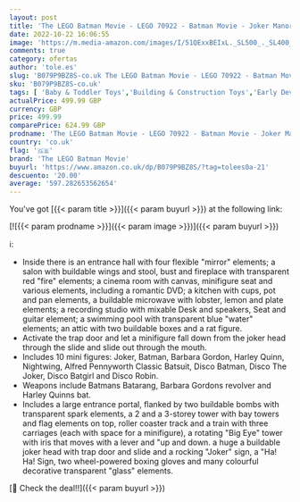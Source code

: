 ```yaml
---
layout: post
title: 'The LEGO Batman Movie - LEGO 70922 - Batman Movie - Joker Manor'
date: 2022-10-22 16:06:55
image: 'https://m.media-amazon.com/images/I/51QExxBEIxL._SL500_._SL400_.jpg'
comments: true
category: ofertas
author: 'tole.es'
slug: 'B079P9BZ8S-co.uk The LEGO Batman Movie - LEGO 70922 - Batman Movie -...'
sku: 'B079P9BZ8S-co.uk'
tags: [ 'Baby & Toddler Toys','Building & Construction Toys','Early Development & Activity Toys','Sorting, Stacking & Plugging Toys','Toys','Toys & Games','lego','the lego batman movie','🇬🇧', ]
actualPrice: 499.99 GBP
currency: GBP
price: 499.99
comparePrice: 624.99 GBP
prodname: 'The LEGO Batman Movie - LEGO 70922 - Batman Movie - Joker Manor'
country: 'co.uk'
flag: '🇬🇧'
brand: 'The LEGO Batman Movie'
buyurl: 'https://www.amazon.co.uk/dp/B079P9BZ8S/?tag=tolees0a-21'
descuento: '20.00'
average: '597.282653562654'
---
```


You've got [{{< param title >}}]({{< param buyurl >}}) at the following link:

[![{{< param prodname >}}]({{< param image >}})]({{< param buyurl >}})

ℹ️:

- Inside there is an entrance hall with four flexible "mirror" elements; a salon with buildable wings and stool, bust and fireplace with transparent red "fire" elements; a cinema room with canvas, minifigure seat and various elements, including a romantic DVD; a kitchen with cups, pot and pan elements, a buildable microwave with lobster, lemon and plate elements; a recording studio with mixable Desk and speakers, Seat and guitar element; a swimming pool with transparent blue "water" elements; an attic with two buildable boxes and a rat figure.
- Activate the trap door and let a minifigure fall down from the joker head through the slide and slide out through the mouth.
- Includes 10 mini figures: Joker, Batman, Barbara Gordon, Harley Quinn, Nightwing, Alfred Pennyworth Classic Batsuit, Disco Batman, Disco The Joker, Disco Batgirl and Disco Robin.
- Weapons include Batmans Batarang, Barbara Gordons revolver and Harley Quinns bat.
- Includes a large entrance portal, flanked by two buildable bombs with transparent spark elements, a 2 and a 3-storey tower with bay towers and flag elements on top, roller coaster track and a train with three carriages (each with space for a minifigure), a rotating "Big Eye" tower with iris that moves with a lever and "up and down. a huge a buildable joker head with trap door and slide and a rocking "Joker" sign, a "Ha! Ha! Sign, two wheel-powered boxing gloves and many colourful decorative transparent "glass" elements.

[🛒 Check the deal!!]({{< param buyurl >}})
